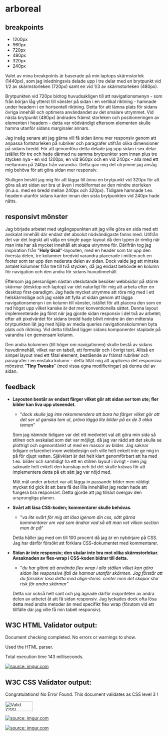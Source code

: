 # arboreal

## breakpoints

- 1200px
- 960px
- 720px
- 480px
- 320px
- 240px

Valet av mina breakpoints är baserade på min laptops skärmstorlek (1440px), som jag inledningsvis delade upp i tre delar med en brytpunkt vid 1/2 av skärmstorleken (720px) samt en vid 1/3 av skärmstorleken (480px). 

Brytpunkten vid 720px bidrog huvudsakligen till att navigationsmenyn - som från början låg ytterst till vänster på sidan i en vertikal riktning - hamnade under headern i en horisontell riktning. Detta för att lämna plats för sidans övriga innehåll och optimera användandet av det smalare utrymmet. Vid nästa brytpunkt (480px) ändrades främst storleken och positioneringen av elementen i headern - detta var nödvändigt eftersom elementen skulle hamna utanför sidans marginaler annars.

Jag insåg senare att jag gärna vill få sidan ännu mer responsiv genom att anpassa fontstorleken på rubriker och paragrafer utifrån olika dimensioner på sidans bredd. För att genomföra detta delade jag upp sidan i sex delar istället för tre och hade därmed nu samma brytpunkter som innan plus tre stycken nya - en vid 1200px, en vid 960px och en vid 240px - alla med ett mellanrum på 240px från varandra. Detta gav mig det utrymme jag ansåg mig behöva för att göra sidan mer responsiv.

Slutligen beslöt jag mig för att lägga till ännu en brytpunkt vid 320px för att göra så att sidan ser bra ut även i mobilformat av den mindre storleken (m.a.o. med en bredd mellan 240px och 320px). Tidigare hamnade t.ex. headern utanför sidans kanter innan den sista brytpunkten vid 240px hade nåtts.

## responsivt mönster

Jag började arbetet med utgångspunkten att jag ville göra en sida med ett avskalat innehåll där endast det absolut nödvändigaste fanns med. Utifrån det var det logiskt att välja en single page-layout då den typen är rimlig när man inte har så mycket innehåll att skapa utrymme för. Därifrån tog jag inspiration från "**Holy Grail**"-layouten, med en header som tar upp den översta delen, tre kolumner bredvid varandra placerade i mitten och en footer som tar upp den nedersta delen av sidan. Dock valde jag att minska antalet kolumner från tre till två stycken, då jag endast behövde en kolumn för navigation och den andra för sidans huvudinnehåll. 

Eftersom jag personligen nästan uteslutande besöker webbsidor på större skärmar (desktop och laptop) var det naturligt för mig att arbeta efter en desktop first-paradigm. Jag hade mycket utrymme att röra mig med i ett helskärmsläge och jag valde att fylla ut sidan genom att lägga navigationsmenyn i en kolumn till vänster, istället för att placera den som en rad högst upp vilket kanske är det mer konventionella sättet. Denna layout implementerade jag först när jag gjorde sidan responsiv i del två av arbetet; efter att pixelvärdet för sidans bredd hade blivit mindre än den mittersta brytpunkten lät jag med hjälp av media queries navigationskolumnen byta plats och riktning. Vid detta tillstånd ligger sidans komponenter staplade på varandra i en gemensam kolumn.

Den andra kolumnen (till höger om navigationen) skulle bestå av sidans huvudinnehåll, vilket var en tabell, ett formulär och i övrigt text. Alltså en simpel layout med ett fåtal element, bestående av främst rubriker och paragrafer i en enstaka kolumn - detta tillät mig att applicera det responsiva mönstret "**Tiny Tweaks**" (med vissa egna modifieringar) på denna del av sidan.  
## feedback

- **Layouten består av endast färger vilket gör att sidan ser tom ute; fler bilder kan liva upp utseendet.**
    - "*dock skulle jag inte rekommendera att bara ha färger vilket gör att det ser ut ganska tom ut, pröva lägga lite bilder
    på ex de 3 olika teman*"
    
    Som jag nämnde tidigare var det ett medvetet val att göra min sida så stilren och avskalad som det var möjligt, då jag var
    rädd att det skulle se plottrigt och ogenomtänkt ut med en massor av bilder. Jag saknar tidigare erfarenhet inom
    webbdesign och ville helt enkelt inte ge mig in på för djupt vatten. Självklart är det helt klart genomförbart att ha med
    t.ex. bilder och samtidigt ha ett en stilren layout i övrigt - men jag saknade helt enkelt den kunskap och tid det skulle
    krävas för att implementera detta på ett sätt jag var nöjd med.
    
    Mitt mål under arbetet var att lägga in passande bilder men väldigt mycket tid gick åt att bara få det lilla innehållet
    jag redan hade att fungera bra responsivt. Detta gjorde att jag tillslut övergav den ursprungliga planen.


- **Svårt att läsa CSS-koden; kommentarer skulle behövas.**
    - "*va lite svårt för mig att läsa igenom din css, sätt gärna kommentarer om vad som ändrar vad så att man vet vilken
    section man är på*"
    
    Detta håller jag med om till 100 procent då jag är en nybörjare på CSS. Jag har därför försökt att förklara CSS-dokumentet
    med kommentarer.

- **Sidan är inte responsiv; den skalar inte bra mot olika skärmstorlekar. Avsaknaden av flex-wrap i CSS-koden bidrar till detta.**
    - "*du har glömt att använda flex wrap i alla ställen vilket kan göra sidan lite responsive ifall de hamnar utanför
    skärmen. Jag förstår att du försöker lösa detta med align-items: center men det skapar stor risk för andra skärmar*"
    
    Detta var också helt sant och jag ägnade därför majoriteten av andra delen av arbetet åt att få sidan responsiv. Jag
    lyckades dock ofta lösa detta med andra metoder än med specifikt flex wrap (förutom vid ett tillfälle där jag ville få min
    tabell responsiv).

## W3C HTML Validator output:

Document checking completed. No errors or warnings to show.

Used the HTML parser.

Total execution time 143 milliseconds.

<p>
    <a href="https://imgur.com/buZ8HV2">
        <img src="https://i.imgur.com/buZ8HV2.png" title="source: imgur.com" />
    </a>
</p>


## W3C CSS Validator output:

Congratulations! No Error Found.
This document validates as CSS level 3 !

<p>
    <a href="http://jigsaw.w3.org/css-validator/check/referer">
        <img style="border:0;width:88px;height:31px"
            src="http://jigsaw.w3.org/css-validator/images/vcss"
            alt="Valid CSS!" />
    </a>
</p>

<p>
    <a href="https://imgur.com/11kKVak">
        <img src="https://i.imgur.com/11kKVak.png" title="source: imgur.com" />
    </a>
</p>

<p>
    <a href="https://imgur.com/cvJbOtW">
        <img src="https://i.imgur.com/cvJbOtW.png" title="source: imgur.com" />
    </a>
</p>
